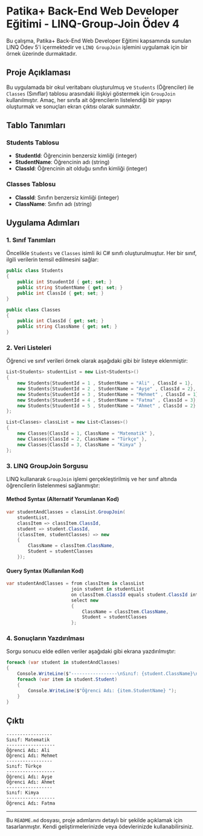 ﻿# Patika+ Back-End Web Developer Eğitimi - LINQ-Group-Join Ödev 4

Bu çalışma, Patika+ Back-End Web Developer Eğitimi kapsamında sunulan LINQ Ödev 5'i içermektedir ve `LINQ GroupJoin` işlemini uygulamak için bir örnek üzerinde durmaktadır. 

## Proje Açıklaması

Bu uygulamada bir okul veritabanı oluşturulmuş ve `Students` (Öğrenciler) ile `Classes` (Sınıflar) tablosu arasındaki ilişkiyi göstermek için `GroupJoin` kullanılmıştır. Amaç, her sınıfa ait öğrencilerin listelendiği bir yapıyı oluşturmak ve sonuçları ekran çıktısı olarak sunmaktır.

## Tablo Tanımları

### Students Tablosu

- **StudentId**: Öğrencinin benzersiz kimliği (integer)
- **StudentName**: Öğrencinin adı (string)
- **ClassId**: Öğrencinin ait olduğu sınıfın kimliği (integer)

### Classes Tablosu

- **ClassId**: Sınıfın benzersiz kimliği (integer)
- **ClassName**: Sınıfın adı (string)

## Uygulama Adımları

### 1. Sınıf Tanımları
Öncelikle `Students` ve `Classes` isimli iki C# sınıfı oluşturulmuştur. Her bir sınıf, ilgili verilerin temsil edilmesini sağlar:

```csharp
public class Students
{
    public int StuudentId { get; set; }
    public string StudentName { get; set; }
    public int ClassId { get; set; }
}

public class Classes
{
    public int ClassId { get; set; }
    public string ClassName { get; set; }
}
```

### 2. Veri Listeleri
Öğrenci ve sınıf verileri örnek olarak aşağıdaki gibi bir listeye eklenmiştir:

```csharp
List<Students> studentList = new List<Students>()
{
    new Students{StuudentId = 1 , StudentName = "Ali" , ClassId = 1},
    new Students{StuudentId = 2 , StudentName = "Ayşe" , ClassId = 2},
    new Students{StuudentId = 3 , StudentName = "Mehmet" , ClassId = 1},
    new Students{StuudentId = 4 , StudentName = "Fatma" , ClassId = 3},
    new Students{StuudentId = 5 , StudentName = "Ahmet" , ClassId = 2}
};

List<Classes> classList = new List<Classes>()
{
    new Classes{ClassId = 1, ClassName = "Matematik" },
    new Classes{ClassId = 2, ClassName = "Türkçe" },
    new Classes{ClassId = 3, ClassName = "Kimya" }
};
```

### 3. LINQ GroupJoin Sorgusu
LINQ kullanarak `GroupJoin` işlemi gerçekleştirilmiş ve her sınıf altında öğrencilerin listelenmesi sağlanmıştır:

#### Method Syntax (Alternatif Yorumlanan Kod)
```csharp
var studentAndClasses = classList.GroupJoin(
    studentList,
    classItem => classItem.ClassId,
    student => student.ClassId,
    (classItem, studentClasses) => new
    {
        ClassName = classItem.ClassName,
        Student = studentClasses
    });
```

#### Query Syntax (Kullanılan Kod)
```csharp
var studentAndClasses = from classItem in classList
                        join student in studentList
                        on classItem.ClassId equals student.ClassId into studentClasses
                        select new
                        {
                            ClassName = classItem.ClassName,
                            Student = studentClasses
                        };
```

### 4. Sonuçların Yazdırılması
Sorgu sonucu elde edilen veriler aşağıdaki gibi ekrana yazdırılmıştır:

```csharp
foreach (var student in studentAndClasses)
{
    Console.WriteLine($"-----------------\nSınıf: {student.ClassName}\n------------------");
    foreach (var item in student.Student)
    {
        Console.WriteLine($"Öğrenci Adı: {item.StudentName} ");
    }
}
```

## Çıktı

```
-----------------
Sınıf: Matematik
------------------
Öğrenci Adı: Ali 
Öğrenci Adı: Mehmet 
-----------------
Sınıf: Türkçe
------------------
Öğrenci Adı: Ayşe 
Öğrenci Adı: Ahmet 
-----------------
Sınıf: Kimya
------------------
Öğrenci Adı: Fatma 
```

---

Bu `README.md` dosyası, proje adımlarını detaylı bir şekilde açıklamak için tasarlanmıştır. Kendi geliştirmelerinizde veya ödevlerinizde kullanabilirsiniz.